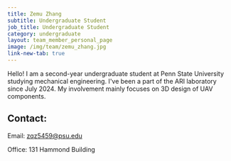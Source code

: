 ```yaml
---
title: Zemu Zhang
subtitle: Undergraduate Student
job_title: Undergraduate Student
category: undergraduate
layout: team_member_personal_page
image: /img/team/zemu_zhang.jpg
link-new-tab: true
---
```


Hello! I am a second-year undergraduate student at Penn State University studying mechanical engineering. I've been a part of the ARI laboratory since July 2024. My involvement mainly focuses on 3D design of UAV components.

## Contact: ##

Email: [zqz5459@psu.edu](mailto:zqz5459@psu.edu)

Office: 131 Hammond Building